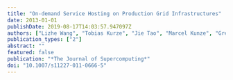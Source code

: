 ```yaml
---
title: "On-demand Service Hosting on Production Grid Infrastructures"
date: 2013-01-01
publishDate: 2019-08-17T14:03:57.947097Z
authors: ["Lizhe Wang", "Tobias Kurze", "Jie Tao", "Marcel Kunze", "Gregor von Laszewski"]
publication_types: ["2"]
abstract: ""
featured: false
publication: "*The Journal of Supercomputing*"
doi: "10.1007/s11227-011-0666-5"
---
```


